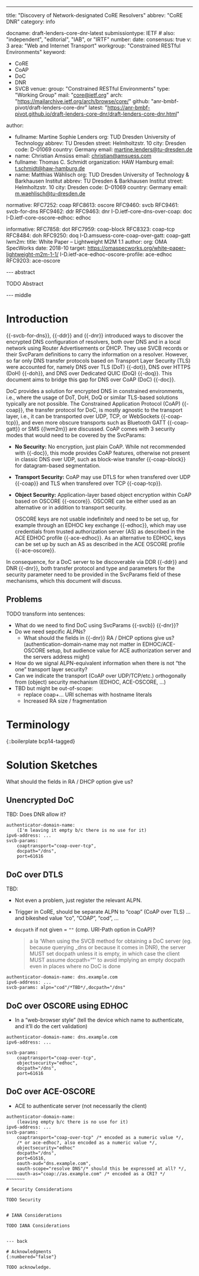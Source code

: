 ---
title: "Discovery of Network-designated CoRE Resolvers"
abbrev: "CoRE DNR"
category: info

docname: draft-lenders-core-dnr-latest
submissiontype: IETF  # also: "independent", "editorial", "IAB", or "IRTF"
number:
date:
consensus: true
v: 3
area: "Web and Internet Transport"
workgroup: "Constrained RESTful Environments"
keyword:
 - CoRE
 - CoAP
 - DoC
 - DNR
 - SVCB
venue:
  group: "Constrained RESTful Environments"
  type: "Working Group"
  mail: "core@ietf.org"
  arch: "https://mailarchive.ietf.org/arch/browse/core/"
  github: "anr-bmbf-pivot/draft-lenders-core-dnr"
  latest: "https://anr-bmbf-pivot.github.io/draft-lenders-core-dnr/draft-lenders-core-dnr.html"

author:
 -  fullname: Martine Sophie Lenders
    org: TUD Dresden University of Technology
    abbrev: TU Dresden
    street: Helmholtzstr. 10
    city: Dresden
    code: D-01069
    country: Germany
    email: martine.lenders@tu-dresden.de
 -  name: Christian Amsüss
    email: christian@amsuess.com
 -  fullname: Thomas C. Schmidt
    organization: HAW Hamburg
    email: t.schmidt@haw-hamburg.de
 -  name: Matthias Wählisch
    org: TUD Dresden University of Technology & Barkhausen Institut
    abbrev: TU Dresden & Barkhausen Institut
    street: Helmholtzstr. 10
    city: Dresden
    code: D-01069
    country: Germany
    email: m.waehlisch@tu-dresden.de

normative:
  RFC7252: coap
  RFC8613: oscore
  RFC9460: svcb
  RFC9461: svcb-for-dns
  RFC9462: ddr
  RFC9463: dnr
  I-D.ietf-core-dns-over-coap: doc
  I-D.ietf-core-oscore-edhoc: edhoc

informative:
  RFC7858: dot
  RFC7959: coap-block
  RFC8323: coap-tcp
  RFC8484: doh
  RFC9250: doq
  I-D.amsuess-core-coap-over-gatt: coap-gatt
  lwm2m:
    title: White Paper – Lightweight M2M 1.1
    author:
      org: OMA SpecWorks
    date: 2018-10
    target: https://omaspecworks.org/white-paper-lightweight-m2m-1-1/
  I-D.ietf-ace-edhoc-oscore-profile: ace-edhoc
  RFC9203: ace-oscore

--- abstract

TODO Abstract


--- middle

# Introduction

{{-svcb-for-dns}}, {{-ddr}} and {{-dnr}} introduced ways to discover the encrypted DNS configuration
of resolvers, both over DNS and in a local network using Router Advertisements or DHCP.
They use SVCB records or their SvcParam definitions to carry the information on a resolver.
However, so far only DNS transfer protocols based on Transport Layer Security (TLS) were accounted
for, namely DNS over TLS (DoT) {{-dot}}, DNS over HTTPS (DoH) {{-doh}}, and DNS over Dedicated QUIC
(DoQ) {{-doq}}. This document aims to bridge this gap for DNS over CoAP (DoC) {{-doc}}.

DoC provides a solution for encrypted DNS in constrained environments, i.e., where the usage of DoT,
DoH, DoQ or similar TLS-based solutions typically are not possible.
The Constrained Application Protocol (CoAP) {{-coap}}, the transfer protocol for DoC, is mostly
agnostic to the transport layer, i.e., it can be transported over UDP, TCP, or WebSockets
{{-coap-tcp}}, and even more obscure transports such as Bluetooth GATT {{-coap-gatt}} or SMS
{{lwm2m}} are discussed.
CoAP comes with 3 security modes that would need to be covered by the SvcParams:

- **No Security:** No encryption, just plain CoAP. While not recommended with {{-doc}}, this mode
  provides CoAP features, otherwise not present in classic DNS over UDP, such as
  block-wise transfer {{-coap-block}} for datagram-based segmentation.
- **Transport Security:** CoAP may use DTLS for when transfered over UDP {{-coap}} and TLS when
  transfered over TCP {{-coap-tcp}}.
- **Object Security:** Application-layer based object encryption within CoAP based on OSCORE
  {{-oscore}}. OSCORE can be either used as an alternative or in addition to transport security.

  OSCORE keys are not usable indefinitely and need to be set up,
  for example through an EDHOC key exchange {{-edhoc}},
  which may use credentials from trusted authorization server (AS)
  as described in the ACE EDHOC profile {{-ace-edhoc}}.
  As an alternative to EDHOC,
  keys can be set up by such an AS as described in the ACE OSCORE profile {{-ace-oscore}}.

In consequence, for a DoC server to be discoverable via DDR {{-ddr}} and DNR {{-dnr}}, both transfer
protocol and type and parameters for the security parameter need to be provided in the SvcParams
field of these mechanisms, which this document will discuss.

## Problems

TODO transform into sentences:

- What do we need to find DoC using SvcParams {{-svcb}} {{-dnr}}?
- Do we need sepcific ALPNs?
    - What should the fields in {{-dnr}} RA / DHCP options give us?
      (authentication-domain-name may not matter in EDHOC/ACE-OSCORE setup, but audience value for
      ACE authorization server and the servers address might)
- How do we signal ALPN-equivalent information when there is not “the one” transport layer security?
- Can we indicate the transport (CoAP over UDP/TCP/etc.) orthogonally from (object) security mechanism (EDHOC, ACE-OSCORE, ...)
- TBD but might be out-of-scope:
    - replace coap+... URI schemas with hostname literals
    - Increased RA size / fragmentation

# Terminology

{::boilerplate bcp14-tagged}

# Solution Sketches

What should the fields in RA / DHCP option give us?

## Unencrypted DoC
TBD: Does DNR allow it?

~~~~~~~~
authenticator-domain-name:
    (I'm leaving it empty b/c there is no use for it)
ipv6-address: ...
svcb-params:
    coaptransport="coap-over-tcp",
    docpath="/dns",
    port=61616
~~~~~~~~

## DoC over DTLS
TBD:

- Not even a problem, just register the relevant ALPN.
- Trigger in CoRE, should be separate ALPN to “coap” (CoAP over TLS) ... and bikeshed value “co”, “COAP”, “cod”, ...
- `docpath` if not given = `""` (cmp. URI-Path option in CoAP)?

  > a la ‘When using the SVCB method for obtaining a DoC server (eg. because querying _dns or
  > because it comes in DNR), the server MUST set docpath unless it is empty, in which case the
  > client MUST assume docpath=“”’ to avoid implying an empty docpath even in places where no DoC is
  > done

~~~~~~~~
authenticator-domain-name: dns.example.com
ipv6-address: ...
svcb-params: alpn="cod"/*TBD*/,docpath="/dns"
~~~~~~~~


## DoC over OSCORE using EDHOC
- In a “web-browser style” (tell the device which name to authenticate, and it’ll do the cert
  validation)

~~~~~~~~
authenticator-domain-name: dns.example.com
ipv6-address: ...

svcb-params:
    coaptransport="coap-over-tcp",
    objectsecurity="edhoc",
    docpath="/dns",
    port=61616
~~~~~~~~

## DoC over ACE-OSCORE
- ACE to authenticate server (not necessarily the client)

~~~~~~~~
authenticator-domain-name:
    (leaving empty b/c there is no use for it)
ipv6-address: ...
svcb-params:
    coaptransport="coap-over-tcp" /* encoded as a numeric value */,
    /* or ace-edhoc?, also encoded as a numeric value */,
    objectsecurity="edhoc"
    docpath="/dns",
    port=61616,
    oauth-aud="dns.example.com",
    oauth-scope="resolve DNS"/* should this be expressed at all? */,
    oauth-as="coap://as.example.com" /* encoded as a CRI? */
~~~~~~~

# Security Considerations

TODO Security


# IANA Considerations

TODO IANA Considerations


--- back

# Acknowledgments
{:numbered="false"}

TODO acknowledge.
